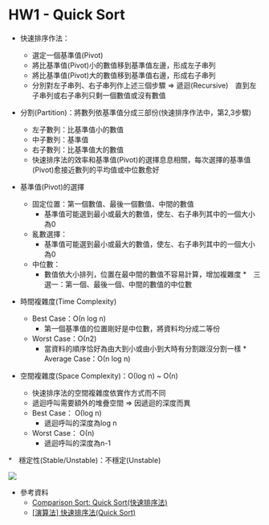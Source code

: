 # HW1 - Quick Sort
* 快速排序作法：
  * 選定一個基準值(Pivot)
  * 將比基準值(Pivot)小的數值移到基準值左邊，形成左子串列
  * 將比基準值(Pivot)大的數值移到基準值右邊，形成右子串列
  * 分別對左子串列、右子串列作上述三個步驟 ⇒ 遞迴(Recursive)　直到左子串列或右子串列只剩一個數值或沒有數值
  
* 分割(Partition)：將數列依基準值分成三部份(快速排序作法中，第2,3步驟)
  * 左子數列：比基準值小的數值
  * 中子數列：基準值
  * 右子數列：比基準值大的數值
  * 快速排序法的效率和基準值(Pivot)的選擇息息相關，每次選擇的基準值(Pivot)愈接近數列的平均值或中位數愈好
  
* 基準值(Pivot)的選擇
  * 固定位置：第一個數值、最後一個數值、中間的數值
    * 基準值可能選到最小或最大的數值，使左、右子串列其中的一個大小為0
  * 亂數選擇：
    * 基準值可能選到最小或最大的數值，使左、右子串列其中的一個大小為0
  * 中位數：
    * 數值依大小排列，位置在最中間的數值不容易計算，增加複雜度
  *　三選一：第一個、最後一個、中間的數值的中位數
  
* 時間複雜度(Time Complexity)
  * Best Case：Ο(n log n)
    * 第一個基準值的位置剛好是中位數，將資料均分成二等份
  * Worst Case：Ο(n2)　
    * 當資料的順序恰好為由大到小或由小到大時有分割跟沒分割一樣
  *　Average Case：Ο(n log n)
  
* 空間複雜度(Space Complexity)：Ο(log n) ~ Ο(n)
  * 快速排序法的空間複雜度依實作方式而不同
  * 遞迴呼叫需要額外的堆疊空間 ⇒ 因遞迴的深度而異
  * Best Case： Ο(log n)
    * 遞迴呼叫的深度為log n
  * Worst Case： Ο(n)
    * 遞迴呼叫的深度為n-1

*　穩定性(Stable/Unstable)：不穩定(Unstable)
  
 <img src="https://pic.pimg.tw/emn178/1333181106-1205952279_n.png">

* 參考資料
  * [Comparison Sort: Quick Sort(快速排序法)](http://alrightchiu.github.io/SecondRound/comparison-sort-quick-sortkuai-su-pai-xu-fa.html)
  * [[演算法] 快速排序法(Quick Sort)](http://notepad.yehyeh.net/Content/Algorithm/Sort/Quick/Quick.php)
